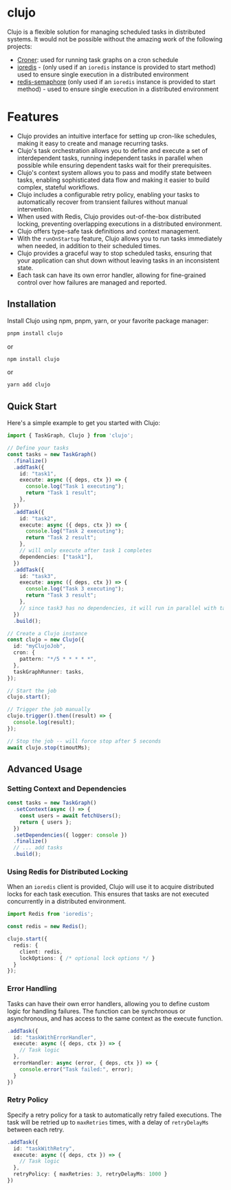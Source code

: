 # clujo

Clujo is a flexible solution for managing scheduled tasks in distributed systems. It would not be possible without the amazing work of the following projects:

- [Croner](https://github.com/Hexagon/croner/tree/master?tab=readme-ov-file): used for running task graphs on a cron schedule
- [ioredis](https://github.com/redis/ioredis) - (only used if an `ioredis` instance is provided to start method) used to ensure single execution in a distributed environment
- [redis-semaphore](https://github.com/swarthy/redis-semaphore) (only used if an `ioredis` instance is provided to start method) - used to ensure single execution in a distributed environment

# Features

- Clujo provides an intuitive interface for setting up cron-like schedules, making it easy to create and manage recurring tasks.
- Clujo's task orchestration allows you to define and execute a set of interdependent tasks, running independent tasks in parallel when possible while ensuring dependent tasks wait for their prerequisites.
- Clujo's context system allows you to pass and modify state between tasks, enabling sophisticated data flow and making it easier to build complex, stateful workflows.
- Clujo includes a configurable retry policy, enabling your tasks to automatically recover from transient failures without manual intervention.
- When used with Redis, Clujo provides out-of-the-box distributed locking, preventing overlapping executions in a distributed environment.
- Clujo offers type-safe task definitions and context management.
- With the `runOnStartup` feature, Clujo allows you to run tasks immediately when needed, in addition to their scheduled times.
- Clujo provides a graceful way to stop scheduled tasks, ensuring that your application can shut down without leaving tasks in an inconsistent state.
- Each task can have its own error handler, allowing for fine-grained control over how failures are managed and reported.

## Installation

Install Clujo using npm, pnpm, yarn, or your favorite package manager:

```bash
pnpm install clujo
```

or

```bash
npm install clujo
```

or

```bash
yarn add clujo
```

## Quick Start

Here's a simple example to get you started with Clujo:

```typescript
import { TaskGraph, Clujo } from 'clujo';

// Define your tasks
const tasks = new TaskGraph()
  .finalize()
  .addTask({
    id: "task1",
    execute: async ({ deps, ctx }) => {
      console.log("Task 1 executing");
      return "Task 1 result";
    },
  })
  .addTask({
    id: "task2",
    execute: async ({ deps, ctx }) => {
      console.log("Task 2 executing");
      return "Task 2 result";
    },
    // will only execute after task 1 completes
    dependencies: ["task1"],
  })
  .addTask({
    id: "task3",
    execute: async ({ deps, ctx }) => {
      console.log("Task 3 executing");
      return "Task 3 result";
    },
    // since task3 has no dependencies, it will run in parallel with task1 at the start of execution
  })
  .build();

// Create a Clujo instance
const clujo = new Clujo({
  id: "myClujoJob",
  cron: {
    pattern: "*/5 * * * * *",
  },
  taskGraphRunner: tasks,
});

// Start the job
clujo.start();

// Trigger the job manually
clujo.trigger().then((result) => {
  console.log(result);
});

// Stop the job -- will force stop after 5 seconds
await clujo.stop(timoutMs);
```

## Advanced Usage

### Setting Context and Dependencies

```typescript
const tasks = new TaskGraph()
  .setContext(async () => {
    const users = await fetchUsers();
    return { users };
  })
  .setDependencies({ logger: console })
  .finalize()
  // ... add tasks
  .build();
```

### Using Redis for Distributed Locking

When an `ioredis` client is provided, Clujo will use it to acquire distributed locks for each task execution. This ensures that tasks are not executed concurrently in a distributed environment.

```typescript
import Redis from 'ioredis';

const redis = new Redis();

clujo.start({
  redis: {
    client: redis,
    lockOptions: { /* optional lock options */ }
  }
});
```

### Error Handling

Tasks can have their own error handlers, allowing you to define custom logic for handling failures. The function can be synchronous or asynchronous, and has access to the same context as the execute function.

```typescript
.addTask({
  id: "taskWithErrorHandler",
  execute: async ({ deps, ctx }) => {
    // Task logic
  },
  errorHandler: async (error, { deps, ctx }) => {
    console.error("Task failed:", error);
  }
})
```

### Retry Policy

Specify a retry policy for a task to automatically retry failed executions. The task will be retried up to `maxRetries` times, with a delay of `retryDelayMs` between each retry.

```typescript
.addTask({
  id: "taskWithRetry",
  execute: async ({ deps, ctx }) => {
    // Task logic
  },
  retryPolicy: { maxRetries: 3, retryDelayMs: 1000 }
})
```
